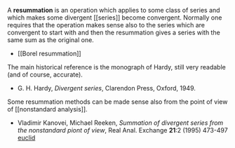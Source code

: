 
A __resummation__ is an operation which applies to some class of series and which makes some divergent [[series]] become convergent. 
Normally one requires that the operation makes sense also to the series which are convergent to start with and then the resummation gives a series with the same sum as the original one.

* [[Borel resummation]]

The main historical reference is the monograph of Hardy, still very readable (and of course, accurate).

* G. H. Hardy, _Divergent series_, Clarendon Press, Oxford, 1949.

Some resummation methods can be made sense also from the point of view of [[nonstandard analysis]].

* Vladimir Kanovei, Michael Reeken, _Summation of divergent series from the nonstandard piont of view_, Real Anal. Exchange __21__:2 (1995) 473-497 [euclid](http://projecteuclid.org/euclid.rae/1339694079)

